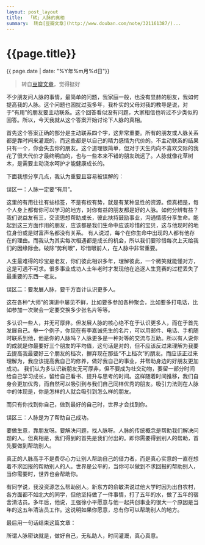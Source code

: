 ```yaml
---
layout: post_layout
title:  「转」人脉的真相
summary:  转自[豆瓣文章](http://www.douban.com/note/321161387/)...
---
```


# {{page.title}}
<div class="post-date">{{ page.date | date: "%Y年%m月%d日"}}</div>

>  转自[豆瓣文章](http://www.douban.com/note/321161387/)，觉得挺好

不少朋友问人脉的事情，最简单的问题，我家庭一般，也没有显赫的朋友，我如何提高我的人脉。这个问题也困扰过我多年，我朴实的父母对我的教导是说，对于“有用”的朋友要主动联系。这个回答看似没有问题，大家相信也听过不少类似的回答。所以，今天我就从这个答案开始讨论下人脉的真相。

首先这个答案正确的部分是主动联系四个字，这非常重要。所有的朋友或人脉关系都是靠时间来灌溉的，而这些都是以自己的精力感情为代价的。不主动联系的结果只有一个，你会失去你的朋友。这个道理很简单，但对于天生内向不喜欢交际的我花了很大代价才最终明白的，也与一些本来不错的朋友疏远了。人脉就像花草树木，是需要主动浇水呵护才能健康成长的。

下面我想分享几点，我认为重要且容易被误解的：

误区一：人脉一定要“有用”。

这里的有用往往有些标签，不是有权有势，就是有某种显性的资源。但真相是，每个人身上都有你可以学习的地方，对你有益的朋友都是好的人脉。如何分辨有益？我们说益友有三，交流思想帮助成长，彼此扶持鼓励事业，沟通情感分享生命。能起到这三方面作用的朋友，应该都是我们生命中应该珍惜的宝贝，这与他现时的地位身份或是财富声名都没有关系。
有人说过，每个在你生命中出现的人都有他存在的理由。而我认为其实每次相遇都是成长的机会，所以我们要珍惜每次上天给我们的因缘际会。破除“势利眼”，珍惜眼前人，在人脉中非常重要。

人生最难得的珍宝是老友，你们彼此相识多年，理解彼此，一个微笑就能懂对方，这是可遇不可求。很多事业成功人士年老时才发现他在追逐人生竞赛的过程丢失了最重要的东西—老友。

误区二：要发展人脉，要千方百计认识更多人。

这在各种“大师”的演讲中屡见不鲜，比如要多参加各种聚会，比如要多打电话，比如参加一次聚会一定要交换多少张名片等等。

多认识一些人，并无可厚非。但发展人脉的核心绝不在于认识更多人，而在于首先发展自己。举一个例子，你现在有李嘉诚先生的名片，可以用邮件、电话、手机随时联系到他，他是你的人脉吗？人脉更多是一种对等的交流与互助。所以有人说你的成就是你最要好三个朋友的平均值，这句话是对的，但不应该反过来理解为我要去提高我最要好三个朋友的档次，摒弃现在那些“不上档次”的朋友。而应该正过来理解为，我应该提高我自己的修养，做好我自己的事业，并帮助身边的好朋友更加成功。
我们认为多认识新朋友无可厚非，但不要成为社交动物，要留一部分时间给自己学习成长，留给自己看书、提升与思考的时间。这样随着时间推移，我们自身会更加优秀，而自然可以吸引到与我们自己同样优秀的朋友。吸引力法则在人脉中的体现是，你是怎样的人就会吸引到怎么样的朋友。

而只有你找到你自己，做到最好的自己时，世界才会找到你。

误区三：人脉是为了帮助自己成功。

要做生意，靠朋友呀。要解决问题，找人脉呀。人脉的传统概念是帮助我们解决问题的人。但真相是，我们得到的首先是我们付出的。即你需要得到别人的帮助，首先要做到帮助别人。

真正的人脉高手不是费尽心力让别人帮助自己的借力者，而是真心实意的一直在想着不求回报的帮助别人的人。世界是公平的，当你可以做到不求回报的帮助别人，当你需要时，世界也会帮助你。

有同学说，我没资源怎么帮助别人。新东方的俞敏洪说过他大学时因为出自农村，各方面都不如北大的同学，但他坚持做了一件事情，打了五年的水，做了五年的宿舍清洁员。多年后，他说，王强徐小平愿意与他一起共创事业的很大一个原因是当年的这五年清洁员工作。这说明如果你愿意，总有你可以帮助别人的地方。

最后用一句话结束这篇文章：

所谓人脉密诀就是，做好自己，无私助人，时间灌溉，真心真意。

